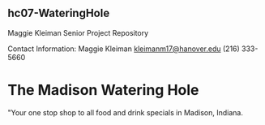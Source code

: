 ## hc07-WateringHole
Maggie Kleiman Senior Project Repository

Contact Information:
   Maggie Kleiman
   kleimanm17@hanover.edu
   (216) 333-5660
   
# The Madison Watering Hole
"Your one stop shop to all food and drink specials in Madison, Indiana. 
